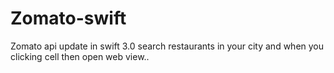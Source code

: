 # Zomato-swift
Zomato api update in swift 3.0 search restaurants in your city and when you clicking cell then open web view..
